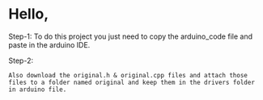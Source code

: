 # Hello,


Step-1:
    To do this project you just need to copy the arduino_code file and paste in the arduino IDE.

Step-2:

    Also download the original.h & original.cpp files and attach those files to a folder named original and keep them in the drivers folder in arduino file.
